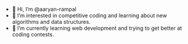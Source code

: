 - 👋 Hi, I’m @aaryan-rampal
- 👀 I’m interested in competitive coding and learning about new algorithms and data structures.
- 🌱 I’m currently learning web development and trying to get better at coding contests. 

<!---
aaryan-rampal/aaryan-rampal is a ✨ special ✨ repository because its `README.md` (this file) appears on your GitHub profile.
You can click the Preview link to take a look at your changes.
--->
